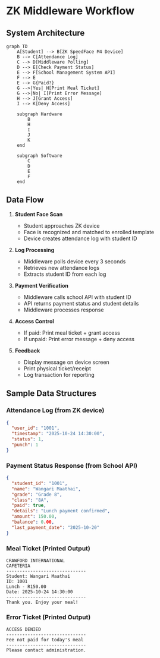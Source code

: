 # ZK Middleware Workflow

## System Architecture

```mermaid
graph TD
    A[Student] --> B[ZK SpeedFace M4 Device]
    B --> C[Attendance Log]
    C --> D[Middleware Polling]
    D --> E[Check Payment Status]
    E --> F[School Management System API]
    F --> E
    E --> G{Paid?}
    G -->|Yes| H[Print Meal Ticket]
    G -->|No| I[Print Error Message]
    H --> J[Grant Access]
    I --> K[Deny Access]
    
    subgraph Hardware
        B
        H
        I
        J
        K
    end
    
    subgraph Software
        C
        D
        E
        F
    end
```

## Data Flow

1. **Student Face Scan**
   - Student approaches ZK device
   - Face is recognized and matched to enrolled template
   - Device creates attendance log with student ID

2. **Log Processing**
   - Middleware polls device every 3 seconds
   - Retrieves new attendance logs
   - Extracts student ID from each log

3. **Payment Verification**
   - Middleware calls school API with student ID
   - API returns payment status and student details
   - Middleware processes response

4. **Access Control**
   - If paid: Print meal ticket + grant access
   - If unpaid: Print error message + deny access

5. **Feedback**
   - Display message on device screen
   - Print physical ticket/receipt
   - Log transaction for reporting

## Sample Data Structures

### Attendance Log (from ZK device)
```json
{
  "user_id": "1001",
  "timestamp": "2025-10-24 14:30:00",
  "status": 1,
  "punch": 1
}
```

### Payment Status Response (from School API)
```json
{
  "student_id": "1001",
  "name": "Wangari Maathai",
  "grade": "Grade 8",
  "class": "8A",
  "paid": true,
  "details": "Lunch payment confirmed",
  "amount": 150.00,
  "balance": 0.00,
  "last_payment_date": "2025-10-20"
}
```

### Meal Ticket (Printed Output)
```
CRAWFORD INTERNATIONAL
CAFETERIA
------------------------------
Student: Wangari Maathai
ID: 1001
Lunch - R150.00
Date: 2025-10-24 14:30:00
------------------------------
Thank you. Enjoy your meal!
```

### Error Ticket (Printed Output)
```
ACCESS DENIED
------------------------------
Fee not paid for today's meal
------------------------------
Please contact administration.
```